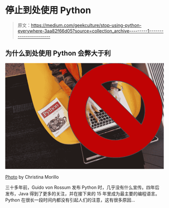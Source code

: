 # 停止到处使用 Python

> 原文：<https://medium.com/geekculture/stop-using-python-everywhere-3aa82f66d05?source=collection_archive---------1----------------------->

## 为什么到处使用 Python 会弊大于利

![](img/16b01efed019fe43c15ba79256d4f493.png)

[Photo](https://www.pexels.com/photo/woman-programming-on-a-notebook-1181359/) by Christina Morillo

三十多年前，Guido von Rossum 发布 Python 时，几乎没有什么宣传。四年后发布，Java 得到了更多的关注，并在接下来的 15 年里成为最主要的编程语言。Python 在很长一段时间内都没有引起人们的注意，这有很多原因…